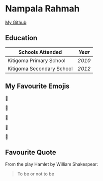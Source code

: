 # Nampala Rahmah
[My Github](https://github.com/Rahmah-Nampala)

## Education
| Schools Attended | *Year* |
| --- | --- |
| Kitigoma Primary School | *2010* |
| Kitigoma Secondary School | *2012* |
## My Favourite Emojis

:bank:

:eggplant:

:kiss:

:running:

:dancer:

## Favourite Quote

From the play Hamlet by William Shakespear:

> To be or not to be

